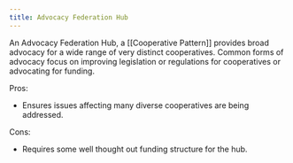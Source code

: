```yaml
---
title: Advocacy Federation Hub
---
```


An Advocacy Federation Hub, a [[Cooperative Pattern]] provides broad advocacy
for a wide range of very distinct cooperatives.  Common forms of advocacy focus
on improving legislation or regulations for cooperatives or advocating for
funding.

Pros:
- Ensures issues affecting many diverse cooperatives are being addressed.

Cons:
- Requires some well thought out funding structure for the hub.
